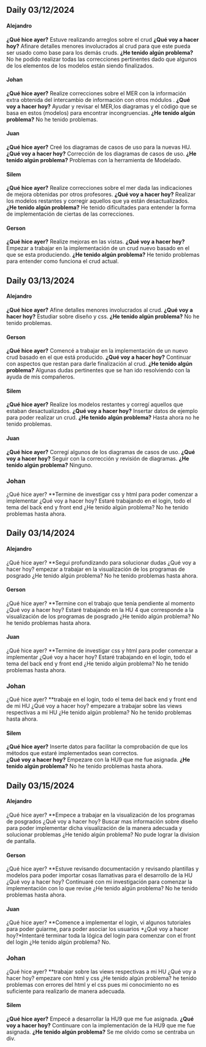## Daily 03/12/2024

#### Alejandro

**¿Qué hice ayer?** Estuve realizando arreglos sobre el crud
**¿Qué voy a hacer hoy?** Afinare detalles menores involucrados al crud para que este pueda ser usado como base para los demás cruds.
**¿He tenido algún problema?** No he podido realizar todas las correcciones pertinentes dado que algunos de los elementos de los modelos están siendo finalizados.

#### Johan

**¿Qué hice ayer?** Realize correcciones sobre el MER con la información extra obtenida del intercambio de información con otros módulos .
**¿Qué voy a hacer hoy?** Ayudar y revisar el MER,los diagramas y el código que se basa en estos (modelos) para encontrar incongruencias.
**¿He tenido algún problema?** No he tenido problemas.

#### Juan

**¿Qué hice ayer?** Creé los diagramas de casos de uso para la nuevas HU.
**¿Qué voy a hacer hoy?** Corrección de los diagramas de casos de uso.
**¿He tenido algún problema?** Problemas con la herramienta de Modelado.

#### Silem

**¿Qué hice ayer?** Realize correcciones sobre el mer dada las indicaciones de mejora obtenidas por otros profesores.
**¿Qué voy a hacer hoy?** Realizar los modelos restantes y corregir aquellos que ya están desactualizados.
**¿He tenido algún problema?** He tenido dificultades para entender la forma de implementación de ciertas de las correcciones.

#### Gerson

**¿Qué hice ayer?** Realize mejoras en las vistas.
**¿Qué voy a hacer hoy?** Empezar a trabajar en la implementación de un crud nuevo basado en el que se esta produciendo.
**¿He tenido algún problema?** He tenido problemas para entender como funciona el crud actual.



## Daily 03/13/2024

#### Alejandro

**¿Qué hice ayer?** Afine detalles menores involucrados al crud. 
**¿Qué voy a hacer hoy?** Estudiar sobre diseño y css.
**¿He tenido algún problema?** No he tenido problemas.

#### Gerson 

**¿Qué hice ayer?** Comencé a trabajar en la implementación de un nuevo crud basado en el que está producido. 
**¿Qué voy a hacer hoy?** Continuar con aspectos que restan para darle finalización al crud.
**¿He tenido algún problema?** Algunas dudas pertinentes que se han ido resolviendo con la ayuda de mis compañeros.

#### Silem

**¿Qué hice ayer?** Realize los modelos restantes y corregí aquellos que estaban desactualizados.
**¿Qué voy a hacer hoy?** Insertar datos de ejemplo para poder realizar un crud.
**¿He tenido algún problema?** Hasta ahora no he tenido problemas.

#### Juan

**¿Qué hice ayer?** Corregí algunos de los diagramas de casos de uso.
**¿Qué voy a hacer hoy?** Seguir con la corrección y revisión de diagramas.
**¿He tenido algún problema?** Ninguno.

### Johan 
¿Qué hice ayer? 
**Termine de investigar css y html para poder comenzar a implementar 
¿Qué voy a hacer hoy? Estaré trabajando en el login, todo el tema del back end y front end
¿He tenido algún problema? No he tenido problemas hasta ahora.

## Daily 03/14/2024

#### Alejandro
¿Qué hice ayer? 
**Segui profundizando para solucionar dudas
¿Qué voy a hacer hoy? empezar a trabajar en la visualización de los programas de posgrado
¿He tenido algún problema? No he tenido problemas hasta ahora.

 #### Gerson
¿Qué hice ayer? 
**Termine con el trabajo que tenía pendiente al momento 
¿Qué voy a hacer hoy? Estaré trabajando en la HU 4 que corresponde a la visualización de los programas de posgrado 
¿He tenido algún problema? No he tenido problemas hasta ahora.

#### Juan 
¿Qué hice ayer? 
**Termine de investigar css y html para poder comenzar a implementar 
¿Qué voy a hacer hoy? Estaré trabajando en el login, todo el tema del back end y front end
¿He tenido algún problema? No he tenido problemas hasta ahora.


### Johan 
¿Qué hice ayer? 
**trabaje en el login, todo el tema del back end y front end de mi HU
¿Qué voy a hacer hoy? empezare a trabajar sobre las views respectivas a mi HU
¿He tenido algún problema? No he tenido problemas hasta ahora.

#### Silem
**¿Qué hice ayer?** Inserte datos para facilitar la comprobación de que los métodos que estaré implementados sean correctos.  
**¿Qué voy a hacer hoy?** Empezare con la HU9 que me fue asignada.
**¿He tenido algún problema?** No he tenido problemas hasta ahora.

## Daily 03/15/2024

#### Alejandro
¿Qué hice ayer? 
**Empece a trabajar en la visualización de los programas de posgrados
¿Qué voy a hacer hoy? Buscar mas información sobre diseño para poder implementar dicha visualización de la manera adecuada y solucionar problemas
¿He tenido algún problema? No pude lograr la division de pantalla.

#### Gerson
¿Qué hice ayer? 
**Estuve revisando documentación y revisando plantillas y modelos para poder importar cosas llamativas para el desarrollo de la HU
¿Qué voy a hacer hoy? Continuaré con mi investigación para comenzar la implementación con lo que revise 
¿He tenido algún problema? No he tenido problemas hasta ahora.



#### Juan 
¿Qué hice ayer? 
**Comence a implementar el login, vi algunos tutoriales para poder guiarme, para poder asociar los usuarios 
*¿Qué voy a hacer hoy?*Intentaré terminar toda la lógica del login para comenzar con el front del login 
¿He tenido algún problema? No.

### Johan 
¿Qué hice ayer? 
**trabajar sobre las views respectivas a mi HU
¿Qué voy a hacer hoy? empezare con html y css
¿He tenido algún problema? he tenido problemas con errores del html y el css pues mi conocimiento no es suficiente para realizarlo de manera adecuada.

#### Silem

**¿Qué hice ayer?** Empecé a desarrollar la HU9 que me fue asignada.
**¿Qué voy a hacer hoy?** Continuare con la implementación de la HU9 que me fue asignada.
**¿He tenido algún problema?** Se me olvido como se centraba un div.

